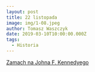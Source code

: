 ```yaml
---
layout: post
title: 22 listopada
image: img/1-08.jpeg
author: Tomasz Waszczyk
date: 2019-03-10T10:00:00.000Z
tags:
  - Historia
---
```


<a href="https://pl.wikipedia.org/wiki/Zamach_na_Johna_F._Kennedy%E2%80%99ego" target="_blank">Zamach na Johna F. Kennedyego</a>
